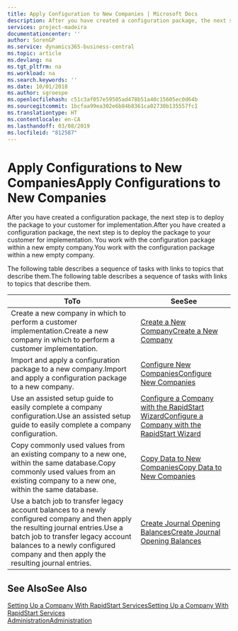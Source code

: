 ```yaml
---
title: Apply Configuration to New Companies | Microsoft Docs
description: After you have created a configuration package, the next step is to deploy the package to your customer for implementation. You use the configuration with a new empty company.
services: project-madeira
documentationcenter: ''
author: SorenGP
ms.service: dynamics365-business-central
ms.topic: article
ms.devlang: na
ms.tgt_pltfrm: na
ms.workload: na
ms.search.keywords: ''
ms.date: 10/01/2018
ms.author: sgroespe
ms.openlocfilehash: c51c3af057e59505ad478b51a40c15605ec0d64b
ms.sourcegitcommit: 1bcfaa99ea302e6b84b8361ca02730b135557fc1
ms.translationtype: HT
ms.contentlocale: en-CA
ms.lasthandoff: 03/08/2019
ms.locfileid: "812587"
---
```

# <a name="apply-configurations-to-new-companies"></a><span data-ttu-id="d0ed2-104">Apply Configurations to New Companies</span><span class="sxs-lookup"><span data-stu-id="d0ed2-104">Apply Configurations to New Companies</span></span>
<span data-ttu-id="d0ed2-105">After you have created a configuration package, the next step is to deploy the package to your customer for implementation.</span><span class="sxs-lookup"><span data-stu-id="d0ed2-105">After you have created a configuration package, the next step is to deploy the package to your customer for implementation.</span></span> <span data-ttu-id="d0ed2-106">You work with the configuration package within a new empty company.</span><span class="sxs-lookup"><span data-stu-id="d0ed2-106">You work with the configuration package within a new empty company.</span></span>  

 <span data-ttu-id="d0ed2-107">The following table describes a sequence of tasks with links to topics that describe them.</span><span class="sxs-lookup"><span data-stu-id="d0ed2-107">The following table describes a sequence of tasks with links to topics that describe them.</span></span>

|<span data-ttu-id="d0ed2-108">**To**</span><span class="sxs-lookup"><span data-stu-id="d0ed2-108">**To**</span></span>|<span data-ttu-id="d0ed2-109">**See**</span><span class="sxs-lookup"><span data-stu-id="d0ed2-109">**See**</span></span>|  
|------------|-------------|  
|<span data-ttu-id="d0ed2-110">Create a new company in which to perform a customer implementation.</span><span class="sxs-lookup"><span data-stu-id="d0ed2-110">Create a new company in which to perform a customer implementation.</span></span>|[<span data-ttu-id="d0ed2-111">Create a New Company</span><span class="sxs-lookup"><span data-stu-id="d0ed2-111">Create a New Company</span></span>](admin-how-to-create-a-new-company.md)|  
|<span data-ttu-id="d0ed2-112">Import and apply a configuration package to a new company.</span><span class="sxs-lookup"><span data-stu-id="d0ed2-112">Import and apply a configuration package to a new company.</span></span>|[<span data-ttu-id="d0ed2-113">Configure New Companies</span><span class="sxs-lookup"><span data-stu-id="d0ed2-113">Configure New Companies</span></span>](admin-how-to-configure-new-companies.md)|  
|<span data-ttu-id="d0ed2-114">Use an assisted setup guide to easily complete a company configuration.</span><span class="sxs-lookup"><span data-stu-id="d0ed2-114">Use an assisted setup guide to easily complete a company configuration.</span></span>|[<span data-ttu-id="d0ed2-115">Configure a Company with the RapidStart Wizard</span><span class="sxs-lookup"><span data-stu-id="d0ed2-115">Configure a Company with the RapidStart Wizard</span></span>](admin-how-to-configure-a-company-with-the-rapidstart-wizard.md)|
|<span data-ttu-id="d0ed2-116">Copy commonly used values from an existing company to a new one, within the same database.</span><span class="sxs-lookup"><span data-stu-id="d0ed2-116">Copy commonly used values from an existing company to a new one, within the same database.</span></span>|[<span data-ttu-id="d0ed2-117">Copy Data to New Companies</span><span class="sxs-lookup"><span data-stu-id="d0ed2-117">Copy Data to New Companies</span></span>](admin-how-to-copy-data-to-new-companies.md)|  
|<span data-ttu-id="d0ed2-118">Use a batch job to transfer legacy account balances to a newly configured company and then apply the resulting journal entries.</span><span class="sxs-lookup"><span data-stu-id="d0ed2-118">Use a batch job to transfer legacy account balances to a newly configured company and then apply the resulting journal entries.</span></span>|[<span data-ttu-id="d0ed2-119">Create Journal Opening Balances</span><span class="sxs-lookup"><span data-stu-id="d0ed2-119">Create Journal Opening Balances</span></span>](admin-how-to-create-journal-opening-balances.md)|  

## <a name="see-also"></a><span data-ttu-id="d0ed2-120">See Also</span><span class="sxs-lookup"><span data-stu-id="d0ed2-120">See Also</span></span>  
[<span data-ttu-id="d0ed2-121">Setting Up a Company With RapidStart Services</span><span class="sxs-lookup"><span data-stu-id="d0ed2-121">Setting Up a Company With RapidStart Services</span></span>](admin-set-up-a-company-with-rapidstart.md)  
[<span data-ttu-id="d0ed2-122">Administration</span><span class="sxs-lookup"><span data-stu-id="d0ed2-122">Administration</span></span>](admin-setup-and-administration.md)
